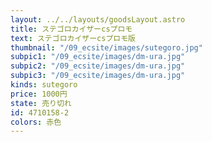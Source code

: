 ```yaml
---
layout: ../../layouts/goodsLayout.astro
title: ステゴロカイザーcsプロモ
text: ステゴロカイザーcsプロモ版
thumbnail: "/09_ecsite/images/sutegoro.jpg"
subpic1: "/09_ecsite/images/dm-ura.jpg"
subpic2: "/09_ecsite/images/dm-ura.jpg"
subpic3: "/09_ecsite/images/dm-ura.jpg"
kinds: sutegoro
price: 1000円
state: 売り切れ
id: 4710158-2
colors: 赤色
---
```

